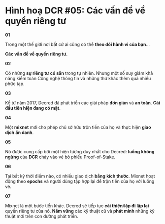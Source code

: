 # Hình hoạ DCR #05: Các vấn đề về quyền riêng tư

**01**

Trong một thế giới nơi bất cứ ai cũng có thể **theo dõi hành vi của bạn**...

**Các vấn đề về quyền riêng tư.**

**02**

Có những **sự riêng tư** **có sẵn** trong tự nhiên. Nhưng một số suy giảm khả năng kiểm toán Công nghệ thông tin và những thứ khác thêm quá nhiều phức tạp.

**03**

Kể từ năm 2017, Decred đã phát triển các giải pháp **đơn giản** và **an toàn**. **Cái đầu tiên hiện đang có mặt.**

**04**

Một **mixnet** mới cho phép chủ sở hữu trộn tiền của họ và thực hiện **giao dịch** **ẩn danh**.

**05**

Nó được cung cấp bởi một hiện tượng duy nhất cho Decred: **luồng** **không** **ngừng** của **DCR** chảy vào vé bỏ phiếu Proof-of-Stake.

**06**

Tại bất kỳ thời điểm nào, có nhiều giao dịch **bằng** **kích thước**. Mixnet hoạt động theo **epochs** và người dùng tập hợp lại để trộn tiền của họ với luồng vé.

**07**

Mixnet là một bước tiến khác. Decred sẽ tiếp tục **cải thiện**/**lặp đi lặp lại** quyền riêng tư của nó. **Nắm vững** các kỹ thuật cũ và **phát minh** những kỹ thuật mới trên con đường phát triển.
